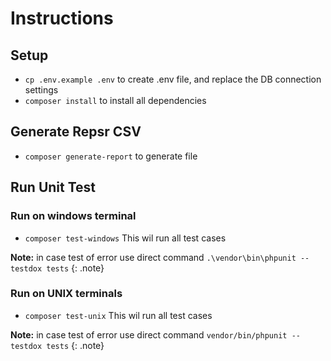 # Instructions

## Setup
* `cp .env.example .env` to create .env file, and replace the DB connection settings
* `composer install` to install all dependencies

## Generate Repsr CSV
* `composer generate-report` to  generate file

## Run Unit Test

### Run on windows terminal
* `composer test-windows` This wil run all test cases 

**Note:** in case test of error use direct command `.\vendor\bin\phpunit --testdox tests`
{: .note}

### Run on UNIX terminals
* `composer test-unix` This wil run all test cases 

**Note:** in case test of error use direct command `vendor/bin/phpunit --testdox tests`
{: .note}

